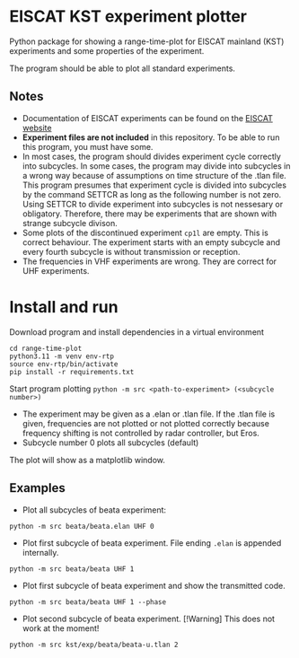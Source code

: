 # EISCAT KST experiment plotter

Python package for showing a range-time-plot for EISCAT mainland (KST) experiments and some properties of the experiment.

The program should be able to plot all standard experiments.

## Notes
- Documentation of EISCAT experiments can be found on the [EISCAT website](https://eiscat.se/scientist/schedule/experiments/)
- **Experiment files are not included** in this repository. To be able to run this program, you must have some. 
- In most cases, the program should divides experiment cycle correctly into subcycles. In some cases, the program may divide into subcycles in a wrong way because of assumptions on time structure of the .tlan file. This program presumes that experiment cycle is divided into subcycles by the command SETTCR as long as the following number is not zero. Using SETTCR to divide experiment into subcycles is not nessesary or obligatory. Therefore, there may be experiments that are shown with strange subcycle divison.
- Some plots of the discontinued experiment `cp1l` are empty. This is correct behaviour. The experiment starts with an empty subcycle and every fourth subcycle is without transmission or reception. 
- The frequencies in VHF experiments are wrong. They are correct for UHF experiments.

# Install and run
Download program and install dependencies in a virtual environment
```git clone git@github.com:jsatuit/range-time-plot.git
cd range-time-plot
python3.11 -m venv env-rtp
source env-rtp/bin/activate
pip install -r requirements.txt
```
Start program plotting
`python -m src <path-to-experiment> (<subcycle number>)`

- The experiment may be given as a .elan or .tlan file. If the .tlan file is given, frequencies are not plotted or not plotted correctly because frequency shifting is not controlled by radar controller, but Eros.
- Subcycle number 0 plots all subcycles (default)

The plot will show as a matplotlib window.

## Examples
- Plot all subcycles of beata experiment:

`python -m src beata/beata.elan UHF 0`

- Plot first subcycle of beata experiment. File ending `.elan` is appended internally.

`python -m src beata/beata UHF 1`

- Plot first subcycle of beata experiment and show the transmitted code.

`python -m src beata/beata UHF 1 --phase`

- Plot second subcycle of beata experiment. 
[!Warning] This does not work at the moment!

`python -m src kst/exp/beata/beata-u.tlan 2`
